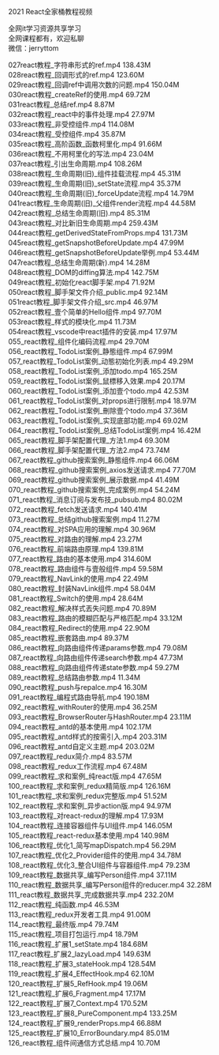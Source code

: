 2021 React全家桶教程视频

全网it学习资源共享学习<br>全网课程都有，欢迎私聊<br>微信：jerryttom<br>

027react教程_字符串形式的ref.mp4 138.43M<br> 028react教程_回调形式的ref.mp4 123.60M<br> 029react教程_回调ref中调用次数的问题.mp4 150.04M<br> 030react教程_createRef的使用.mp4 69.72M<br> 031react教程_总结ref.mp4 8.87M<br> 032react教程_react中的事件处理.mp4 27.97M<br> 033react教程_非受控组件.mp4 114.08M<br> 034react教程_受控组件.mp4 35.87M<br> 035react教程_高阶函数_函数柯里化.mp4 91.66M<br> 036react教程_不用柯里化的写法.mp4 23.04M<br> 037react教程_引出生命周期.mp4 108.26M<br> 038react教程_生命周期(旧)_组件挂载流程.mp4 45.31M<br> 039react教程_生命周期(旧)_setState流程.mp4 35.37M<br> 040react教程_生命周期(旧)_forceUpdate流程.mp4 14.79M<br> 041react教程_生命周期(旧)_父组件render流程.mp4 44.58M<br> 042react教程_总结生命周期(旧).mp4 85.31M<br> 043react教程_对比新旧生命周期.mp4 259.43M<br> 044react教程_getDerivedStateFromProps.mp4 131.73M<br> 045react教程_getSnapshotBeforeUpdate.mp4 47.99M<br> 046react教程_getSnapshotBeforeUpdate举例.mp4 53.44M<br> 047react教程_总结生命周期(新).mp4 14.28M<br> 048react教程_DOM的diffing算法.mp4 142.75M<br> 049react教程_初始化react脚手架.mp4 71.92M<br> 050react教程_脚手架文件介绍_public.mp4 92.14M<br> 051react教程_脚手架文件介绍_src.mp4 46.97M<br> 052react教程_壹个简单的Hello组件.mp4 97.70M<br> 053react教程_样式的模块化.mp4 11.73M<br> 054react教程_vscode中react插件的安装.mp4 17.97M<br> 055_react教程_组件化编码流程.mp4 29.70M<br> 056_react教程_TodoList案例_静態组件.mp4 67.99M<br> 057_react教程_TodoList案例_动態初始化列表.mp4 49.29M<br> 058_react教程_TodoList案例_添加todo.mp4 165.25M<br> 059_react教程_TodoList案例_鼠標移入效果.mp4 20.17M<br> 060_react教程_TodoList案例_添加壹个todo.mp4 42.53M<br> 061_react教程_TodoList案例_对props进行限制.mp4 18.97M<br> 062_react教程_TodoList案例_刪除壹个todo.mp4 37.36M<br> 063_react教程_TodoList案例_实现底部功能.mp4 69.02M<br> 064_react教程_TodoList案例_总结TodoList案例.mp4 16.42M<br> 065_react教程_脚手架配置代理_方法1.mp4 69.30M<br> 066_react教程_脚手架配置代理_方法2.mp4 73.74M<br> 067_react教程_github搜索案例_静態组件.mp4 66.06M<br> 068_react教程_github搜索案例_axios发送请求.mp4 77.70M<br> 069_react教程_github搜索案例_展示数据.mp4 41.49M<br> 070_react教程_github搜索案例_完成案例.mp4 54.24M<br> 071_react教程_消息订阅与发布技_pubsub.mp4 80.02M<br> 072_react教程_fetch发送请求.mp4 140.41M<br> 073_react教程_总结github搜索案例.mp4 11.27M<br> 074_react教程_对SPA应用的理解.mp4 30.96M<br> 075_react教程_对路由的理解.mp4 23.27M<br> 076_react教程_前端路由原理.mp4 139.81M<br> 077_react教程_路由的基本使用.mp4 314.60M<br> 078_react教程_路由组件与壹般组件.mp4 59.58M<br> 079_react教程_NavLink的使用.mp4 22.49M<br> 080_react教程_封装NavLink组件.mp4 58.04M<br> 081_react教程_Switch的使用.mp4 28.64M<br> 082_react教程_解决样式丟失问题.mp4 70.89M<br> 083_react教程_路由的模糊匹配与严格匹配.mp4 33.12M<br> 084_react教程_Redirect的使用.mp4 22.90M<br> 085_react教程_嵌套路由.mp4 89.37M<br> 086_react教程_向路由组件传递params参数.mp4 79.08M<br> 087_react教程_向路由组件传递search参数.mp4 47.73M<br> 088_react教程_向路由组件传递state参数.mp4 59.27M<br> 089_react教程_总结路由参数.mp4 11.34M<br> 090_react教程_push与repalce.mp4 16.30M<br> 091_react教程_编程式路由导航.mp4 190.18M<br> 092_react教程_withRouter的使用.mp4 36.25M<br> 093_react教程_BrowserRouter与HashRouter.mp4 23.11M<br> 094_react教程_antd的基本使用.mp4 102.17M<br> 095_react教程_antd样式的按需引入.mp4 203.31M<br> 096_react教程_antd自定义主题.mp4 203.02M<br> 097_react教程_redux简介.mp4 83.57M<br> 098_react教程_redux工作流程.mp4 67.48M<br> 099_react教程_求和案例_纯react版.mp4 47.65M<br> 100_react教程_求和案例_redux精简版.mp4 126.16M<br> 101_react教程_求和案例_redux完整版.mp4 51.52M<br> 102_react教程_求和案例_异步action版.mp4 94.97M<br> 103_react教程_对react-redux的理解.mp4 17.93M<br> 104_react教程_连接容器组件与UI组件.mp4 146.05M<br> 105_react教程_react-redux基本使用.mp4 140.98M<br> 106_react教程_优化1_简写mapDispatch.mp4 56.29M<br> 107_react教程_优化2_Provider组件的使用.mp4 34.78M<br> 108_react教程_优化3_整合UI组件与容器组件.mp4 79.23M<br> 109_react教程_数据共享_编写Person组件.mp4 37.11M<br> 110_react教程_数据共享_编写Person组件的reducer.mp4 32.28M<br> 111_react教程_数据共享_完成数据共享.mp4 232.20M<br> 112_react教程_纯函数.mp4 46.53M<br> 113_react教程_redux开发者工具.mp4 91.00M<br> 114_react教程_最终版.mp4 79.74M<br> 115_react教程_项目打包运行.mp4 18.79M<br> 116_react教程_扩展1_setState.mp4 184.68M<br> 117_react教程_扩展2_lazyLoad.mp4 149.63M<br> 118_react教程_扩展3_stateHook.mp4 128.54M<br> 119_react教程_扩展4_EffectHook.mp4 62.10M<br> 120_react教程_扩展5_RefHook.mp4 19.06M<br> 121_react教程_扩展6_Fragment.mp4 17.17M<br> 122_react教程_扩展7_Context.mp4 170.52M<br> 123_react教程_扩展8_PureComponent.mp4 133.25M<br> 124_react教程_扩展9_renderProps.mp4 66.88M<br> 125_react教程_扩展10_ErrorBoundary.mp4 85.01M<br> 126_react教程_组件间通信方式总结.mp4 10.70M